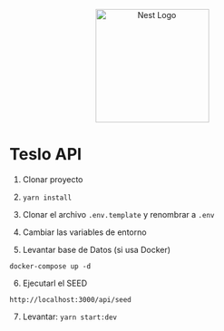 <p align="center">
  <a href="http://nestjs.com/" target="blank"><img src="https://nestjs.com/img/logo-small.svg" width="200" alt="Nest Logo" /></a>
</p>


# Teslo API

1. Clonar proyecto

2. ``` yarn install ``` 

3. Clonar el archivo ``` .env.template ```  y renombrar a ``` .env ```

4. Cambiar las variables de entorno

5. Levantar base de Datos (si usa Docker)

``` 
docker-compose up -d
```

6. Ejecutarl el SEED
```
http://localhost:3000/api/seed
```

7. Levantar: ```yarn start:dev```

